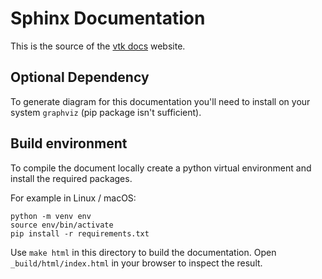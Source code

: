 # Sphinx Documentation

This is the source of the [vtk docs](docs.vtk.org) website.

## Optional Dependency

To generate diagram for this documentation you'll need to install on your system `graphviz` (pip package isn't sufficient).

## Build environment

To compile the document locally create a python virtual environment and install the required packages.

For example in Linux / macOS:

```
python -m venv env
source env/bin/activate
pip install -r requirements.txt
```

Use `make html` in this directory to build the documentation.
Open `_build/html/index.html` in your browser to inspect the result.
